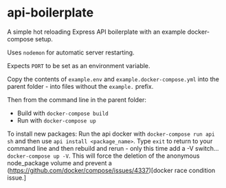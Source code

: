 # api-boilerplate

A simple hot reloading Express API boilerplate with an example docker-compose setup.

Uses `nodemon` for automatic server restarting.

Expects `PORT` to be set as an environment variable.

Copy the contents of `example.env` and `example.docker-compose.yml` into the parent folder - into files without the `example.` prefix. 

Then from the command line in the parent folder:

  * Build with `docker-compose build`
  * Run with `docker-compose up`

To install new packages: Run the api docker with `docker-compose run api sh` and then use `api install <package_name>`. Type `exit` to return to your command line and then rebuild and rerun - only this time add a -V switch... `docker-compose up -V`. This will force the deletion of the anonymous node_package volume and prevent a (https://github.com/docker/compose/issues/4337)[docker race condition issue.]